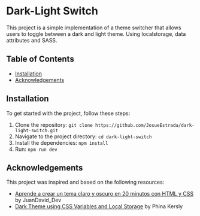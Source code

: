 # Dark-Light Switch

This project is a simple implementation of a theme switcher that allows users to toggle between a dark and light theme. Using localstorage, data attributes and SASS.

## Table of Contents

- [Installation](#installation)
- [Acknowledgements](#acknowledgements)

## Installation

To get started with the project, follow these steps:

1. Clone the repository: `git clone https://github.com/JosueEstrada/dark-light-switch.git`
2. Navigate to the project directory: `cd dark-light-switch`
3. Install the dependencies: `npm install`
4. Run: `npm run dev`

## Acknowledgements

This project was inspired and based on the following resources:

- [Aprende a crear un tema claro y oscuro en 20 minutos con HTML y CSS](https://www.youtube.com/watch?v=R9UbX_70210) by JuanDavid_Dev
- [Dark Theme using CSS Variables and Local Storage](https://www.section.io/engineering-education/adding-dark-theme-to-your-site/) by Phina Kersly
